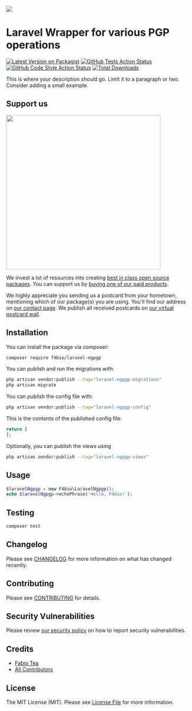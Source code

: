 
[<img src="https://github-ads.s3.eu-central-1.amazonaws.com/support-ukraine.svg?t=1" />](https://supportukrainenow.org)

# Laravel Wrapper for various PGP operations

[![Latest Version on Packagist](https://img.shields.io/packagist/v/f4bio/laravel-ngpgp.svg?style=flat-square)](https://packagist.org/packages/f4bio/laravel-ngpgp)
[![GitHub Tests Action Status](https://img.shields.io/github/workflow/status/f4bio/laravel-ngpgp/run-tests?label=tests)](https://github.com/f4bio/laravel-ngpgp/actions?query=workflow%3Arun-tests+branch%3Amain)
[![GitHub Code Style Action Status](https://img.shields.io/github/workflow/status/f4bio/laravel-ngpgp/Fix%20PHP%20code%20style%20issues?label=code%20style)](https://github.com/f4bio/laravel-ngpgp/actions?query=workflow%3A"Fix+PHP+code+style+issues"+branch%3Amain)
[![Total Downloads](https://img.shields.io/packagist/dt/f4bio/laravel-ngpgp.svg?style=flat-square)](https://packagist.org/packages/f4bio/laravel-ngpgp)

This is where your description should go. Limit it to a paragraph or two. Consider adding a small example.

## Support us

[<img src="https://github-ads.s3.eu-central-1.amazonaws.com/laravel-ngpgp.jpg?t=1" width="419px" />](https://spatie.be/github-ad-click/laravel-ngpgp)

We invest a lot of resources into creating [best in class open source packages](https://spatie.be/open-source). You can support us by [buying one of our paid products](https://spatie.be/open-source/support-us).

We highly appreciate you sending us a postcard from your hometown, mentioning which of our package(s) you are using. You'll find our address on [our contact page](https://spatie.be/about-us). We publish all received postcards on [our virtual postcard wall](https://spatie.be/open-source/postcards).

## Installation

You can install the package via composer:

```bash
composer require f4bio/laravel-ngpgp
```

You can publish and run the migrations with:

```bash
php artisan vendor:publish --tag="laravel-ngpgp-migrations"
php artisan migrate
```

You can publish the config file with:

```bash
php artisan vendor:publish --tag="laravel-ngpgp-config"
```

This is the contents of the published config file:

```php
return [
];
```

Optionally, you can publish the views using

```bash
php artisan vendor:publish --tag="laravel-ngpgp-views"
```

## Usage

```php
$laravelNgpgp = new F4bio\LaravelNgpgp();
echo $laravelNgpgp->echoPhrase('Hello, F4bio!');
```

## Testing

```bash
composer test
```

## Changelog

Please see [CHANGELOG](CHANGELOG.md) for more information on what has changed recently.

## Contributing

Please see [CONTRIBUTING](CONTRIBUTING.md) for details.

## Security Vulnerabilities

Please review [our security policy](../../security/policy) on how to report security vulnerabilities.

## Credits

- [Fabio Tea](https://github.com/f4bio)
- [All Contributors](../../contributors)

## License

The MIT License (MIT). Please see [License File](LICENSE.md) for more information.
